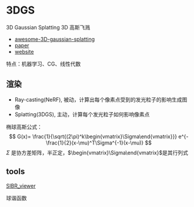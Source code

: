 # 3DGS

3D Gaussian Splatting 3D 高斯飞溅

- [awesome-3D-gaussian-splatting](https://github.com/MrNeRF/awesome-3D-gaussian-splatting)
- [paper](https://github.com/graphdeco-inria/gaussian-splatting)
- [website](https://repo-sam.inria.fr/fungraph/3d-gaussian-splatting/)

特点：机器学习、CG、线性代数

## 渲染

- Ray-casting(NeRF), 被动，计算出每个像素点受到的发光粒子的影响生成图像
- Splatting(3DGS), 主动，计算每个发光粒子如何影响像素点

椭球高斯公式：
$$
G(x)=
\frac{1}{\sqrt{(2\pi)^k\begin{vmatrix}\Sigma\end{vmatrix}}}
e^{-\frac{1}{2}(x-\mu)^T\Sigma^{-1}(x-\mu)}
$$
$\Sigma$ 是协方差矩阵，半正定，$\begin{vmatrix}\Sigma\end{vmatrix}$是其行列式

## tools

[SIBR_viewer](https://repo-sam.inria.fr/fungraph/3d-gaussian-splatting/binaries/viewers.zip)

球谐函数
